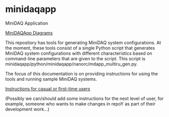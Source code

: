 # minidaqapp

MiniDAQ Application

[MiniDAQApp Diagrams](MiniDAQApp-Diagrams.md)

This repository has tools for generating MiniDAQ system configurations. At the moment, these tools consist of a single Python script that generates MiniDAQ system configurations with different characteristics based on command-line parameters that are given to the script.  This script is minidaqapp/python/minidaqapp/nanorc/mdapp_multiru_gen.py.  

The focus of this documentation is on providing instructions for using the tools and running sample MiniDAQ systems. 

[Instructions for casual or first-time users](InstructionsForCasualUsers.md)

(Possibly we can/should add some instructions for the next level of user, for example, someone who wants to make changes in repoY as part of their development work...)
